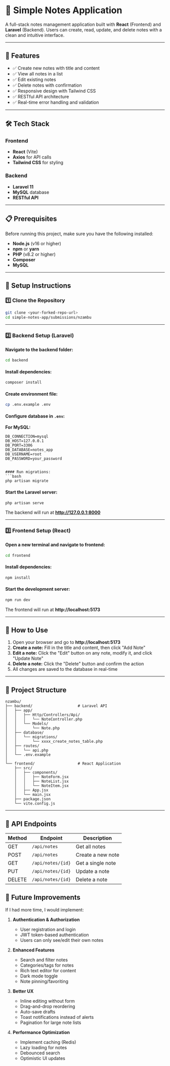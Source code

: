 # 📝 Simple Notes Application

A full-stack notes management application built with **React** (Frontend) and **Laravel** (Backend). Users can create, read, update, and delete notes with a clean and intuitive interface.

---

## 🚀 Features

- ✅ Create new notes with title and content
- ✅ View all notes in a list
- ✅ Edit existing notes
- ✅ Delete notes with confirmation
- ✅ Responsive design with Tailwind CSS
- ✅ RESTful API architecture
- ✅ Real-time error handling and validation

---

## 🛠️ Tech Stack

### Frontend
- **React** (Vite)
- **Axios** for API calls
- **Tailwind CSS** for styling

### Backend
- **Laravel 11**
- **MySQL** database
- **RESTful API**

---

## 📋 Prerequisites

Before running this project, make sure you have the following installed:

- **Node.js** (v16 or higher)
- **npm** or **yarn**
- **PHP** (v8.2 or higher)
- **Composer**
- **MySQL** 

---

## 🔧 Setup Instructions

### 1️⃣ Clone the Repository
```bash
git clone <your-forked-repo-url>
cd simple-notes-app/submissions/nzambu
```

---

### 2️⃣ Backend Setup (Laravel)

#### Navigate to the backend folder:
```bash
cd backend
```

#### Install dependencies:
```bash
composer install
```

#### Create environment file:
```bash
cp .env.example .env
```

#### Configure database in `.env`:

**For MySQL:**
```env
DB_CONNECTION=mysql
DB_HOST=127.0.0.1
DB_PORT=3306
DB_DATABASE=notes_app
DB_USERNAME=root
DB_PASSWORD=your_password


#### Run migrations:
```bash
php artisan migrate
```

#### Start the Laravel server:
```bash
php artisan serve
```

The backend will run at **http://127.0.0.1:8000**

---

### 3️⃣ Frontend Setup (React)

#### Open a new terminal and navigate to frontend:
```bash
cd frontend
```

#### Install dependencies:
```bash
npm install
```

#### Start the development server:
```bash
npm run dev
```

The frontend will run at **http://localhost:5173**

---

## 🎯 How to Use

1. Open your browser and go to **http://localhost:5173**
2. **Create a note:** Fill in the title and content, then click "Add Note"
3. **Edit a note:** Click the "Edit" button on any note, modify it, and click "Update Note"
4. **Delete a note:** Click the "Delete" button and confirm the action
5. All changes are saved to the database in real-time

---

## 📁 Project Structure
```
nzambu/
├── backend/                    # Laravel API
│   ├── app/
│   │   ├── Http/Controllers/Api/
│   │   │   └── NoteController.php
│   │   └── Models/
│   │       └── Note.php
│   ├── database/
│   │   └── migrations/
│   │       └── xxxx_create_notes_table.php
│   ├── routes/
│   │   └── api.php
│   └── .env.example
│
└── frontend/                   # React Application
    ├── src/
    │   ├── components/
    │   │   ├── NoteForm.jsx
    │   │   ├── NoteList.jsx
    │   │   └── NoteItem.jsx
    │   ├── App.jsx
    │   └── main.jsx
    ├── package.json
    └── vite.config.js
```

---

## 🧪 API Endpoints

| Method | Endpoint | Description |
|--------|----------|-------------|
| GET | `/api/notes` | Get all notes |
| POST | `/api/notes` | Create a new note |
| GET | `/api/notes/{id}` | Get a single note |
| PUT | `/api/notes/{id}` | Update a note |
| DELETE | `/api/notes/{id}` | Delete a note |



## 🚀 Future Improvements

If I had more time, I would implement:

1. **Authentication & Authorization**
   - User registration and login
   - JWT token-based authentication
   - Users can only see/edit their own notes

2. **Enhanced Features**
   - Search and filter notes
   - Categories/tags for notes
   - Rich text editor for content
   - Dark mode toggle
   - Note pinning/favoriting

3. **Better UX**
   - Inline editing without form
   - Drag-and-drop reordering
   - Auto-save drafts
   - Toast notifications instead of alerts
   - Pagination for large note lists

4. **Performance Optimization**
   - Implement caching (Redis)
   - Lazy loading for notes
   - Debounced search
   - Optimistic UI updates
